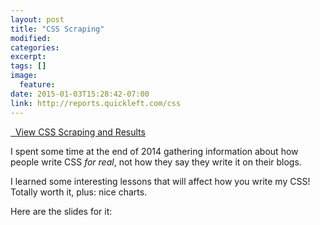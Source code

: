 ```yaml
---
layout: post
title: "CSS Scraping"
modified:
categories:
excerpt:
tags: []
image:
  feature:
date: 2015-01-03T15:28:42-07:00
link: http://reports.quickleft.com/css
---
```


<a class="btn btn-success" href="http://reports.quickleft.com/css"><i class="fa fa-fw fa-bar-chart-o"></i>&nbsp; View CSS Scraping and Results</a>

I spent some time at the end of 2014 gathering information about how people write CSS _for real_, not how they say they write it on their blogs.

I learned some interesting lessons that will affect how you write my CSS! Totally worth it, plus: nice charts.

Here are the slides for it:

<script async class="speakerdeck-embed" data-id="402d9df0767b0132a39606ed29108c41" data-ratio="1.33333333333333" src="//speakerdeck.com/assets/embed.js"></script>


